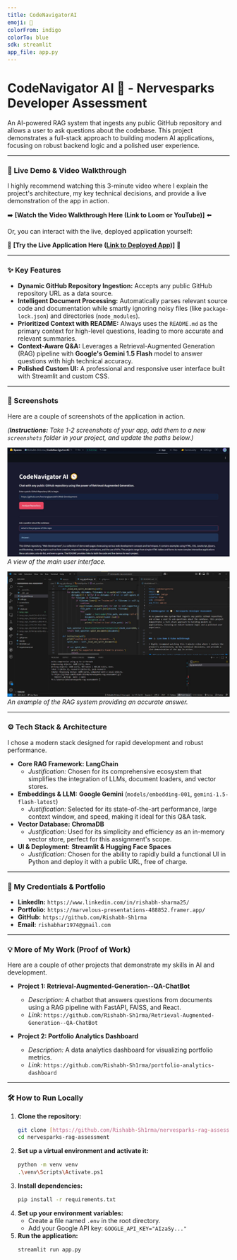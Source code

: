 ```yaml
---
title: CodeNavigatorAI
emoji: 🧭
colorFrom: indigo
colorTo: blue
sdk: streamlit
app_file: app.py
---
```


# CodeNavigator AI 🧭 - Nervesparks Developer Assessment

An AI-powered RAG system that ingests any public GitHub repository and allows a user to ask questions about the codebase. This project demonstrates a full-stack approach to building modern AI applications, focusing on robust backend logic and a polished user experience.

---

### 🎥 Live Demo & Video Walkthrough

I highly recommend watching this 3-minute video where I explain the project's architecture, my key technical decisions, and provide a live demonstration of the app in action.

➡️ **[Watch the Video Walkthrough Here (Link to Loom or YouTube)]** ⬅️

Or, you can interact with the live, deployed application yourself:

🚀 **[Try the Live Application Here ([Link to Deployed App](https://huggingface.co/spaces/Rishabh-Sh1rma/CodeNavigatorAI))]** 🚀

---

### ✨ Key Features

-   **Dynamic GitHub Repository Ingestion:** Accepts any public GitHub repository URL as a data source.
-   **Intelligent Document Processing:** Automatically parses relevant source code and documentation while smartly ignoring noisy files (like `package-lock.json`) and directories (`node_modules`).
-   **Prioritized Context with README:** Always uses the `README.md` as the primary context for high-level questions, leading to more accurate and relevant summaries.
-   **Context-Aware Q&A:** Leverages a Retrieval-Augmented Generation (RAG) pipeline with **Google's Gemini 1.5 Flash** model to answer questions with high technical accuracy.
-   **Polished Custom UI:** A professional and responsive user interface built with Streamlit and custom CSS.

---

### 📸 Screenshots

Here are a couple of screenshots of the application in action.

*(**Instructions:** Take 1-2 screenshots of your app, add them to a new `screenshots` folder in your project, and update the paths below.)*

![CodeNavigator UI](screenshots/app_screenshot_1.png)
*A view of the main user interface.*

![Example Q&A](screenshots/app_screenshot_2.png)
*An example of the RAG system providing an accurate answer.*

---

### ⚙️ Tech Stack & Architecture

I chose a modern stack designed for rapid development and robust performance.

-   **Core RAG Framework:** **LangChain**
    -   *Justification:* Chosen for its comprehensive ecosystem that simplifies the integration of LLMs, document loaders, and vector stores.
-   **Embeddings & LLM:** **Google Gemini** (`models/embedding-001`, `gemini-1.5-flash-latest`)
    -   *Justification:* Selected for its state-of-the-art performance, large context window, and speed, making it ideal for this Q&A task.
-   **Vector Database:** **ChromaDB**
    -   *Justification:* Used for its simplicity and efficiency as an in-memory vector store, perfect for this assignment's scope.
-   **UI & Deployment:** **Streamlit & Hugging Face Spaces**
    -   *Justification:* Chosen for the ability to rapidly build a functional UI in Python and deploy it with a public URL, free of charge.

---

### 🚀 My Credentials & Portfolio

-   **LinkedIn:** `https://www.linkedin.com/in/rishabh-sharma25/`
-   **Portfolio:** `https://marvelous-presentations-488852.framer.app/`
-   **GitHub:** `https://github.com/Rishabh-Sh1rma`
-   **Email:** `rishabhar1974@gmail.com`

---

### 💡 More of My Work (Proof of Work)

Here are a couple of other projects that demonstrate my skills in AI and development.

-   **Project 1: Retrieval-Augmented-Generation--QA-ChatBot**
    -   *Description:* A chatbot that answers questions from documents using a RAG pipeline with FastAPI, FAISS, and React.
    -   *Link:* `https://github.com/Rishabh-Sh1rma/Retrieval-Augmented-Generation--QA-ChatBot`

-   **Project 2: Portfolio Analytics Dashboard**
    -   *Description:* A data analytics dashboard for visualizing portfolio metrics.
    -   *Link:* `https://github.com/Rishabh-Sh1rma/portfolio-analytics-dashboard`

---

### 🛠️ How to Run Locally

1.  **Clone the repository:**
    ```bash
    git clone [https://github.com/Rishabh-Sh1rma/nervesparks-rag-assessment.git](https://github.com/Rishabh-Sh1rma/nervesparks-rag-assessment.git)
    cd nervesparks-rag-assessment
    ```
2.  **Set up a virtual environment and activate it:**
    ```bash
    python -m venv venv
    .\venv\Scripts\Activate.ps1
    ```
3.  **Install dependencies:**
    ```bash
    pip install -r requirements.txt
    ```
4.  **Set up your environment variables:**
    -   Create a file named `.env` in the root directory.
    -   Add your Google API key: `GOOGLE_API_KEY="AIzaSy..."`
5.  **Run the application:**
    ```bash
    streamlit run app.py
    ```